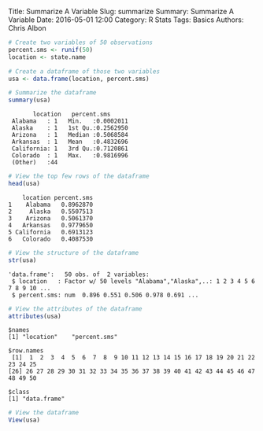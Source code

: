 Title: Summarize A Variable
Slug: summarize
Summary: Summarize A Variable
Date: 2016-05-01 12:00
Category: R Stats
Tags: Basics
Authors: Chris Albon




```R
# Create two variables of 50 observations
percent.sms <- runif(50)
location <- state.name
```


```R
# Create a dataframe of those two variables
usa <- data.frame(location, percent.sms)
```


```R
# Summarize the dataframe
summary(usa)
```




           location   percent.sms       
     Alabama   : 1   Min.   :0.0002011  
     Alaska    : 1   1st Qu.:0.2562950  
     Arizona   : 1   Median :0.5068584  
     Arkansas  : 1   Mean   :0.4832696  
     California: 1   3rd Qu.:0.7120861  
     Colorado  : 1   Max.   :0.9816996  
     (Other)   :44                      




```R
# View the top few rows of the dataframe
head(usa)
```




        location percent.sms
    1    Alabama   0.8962870
    2     Alaska   0.5507513
    3    Arizona   0.5061370
    4   Arkansas   0.9779650
    5 California   0.6913123
    6   Colorado   0.4087530




```R
# View the structure of the dataframe
str(usa)
```

    'data.frame':	50 obs. of  2 variables:
     $ location   : Factor w/ 50 levels "Alabama","Alaska",..: 1 2 3 4 5 6 7 8 9 10 ...
     $ percent.sms: num  0.896 0.551 0.506 0.978 0.691 ...



```R
# View the attributes of the dataframe
attributes(usa)
```




    $names
    [1] "location"    "percent.sms"

    $row.names
     [1]  1  2  3  4  5  6  7  8  9 10 11 12 13 14 15 16 17 18 19 20 21 22 23 24 25
    [26] 26 27 28 29 30 31 32 33 34 35 36 37 38 39 40 41 42 43 44 45 46 47 48 49 50

    $class
    [1] "data.frame"





```R
# View the dataframe
View(usa)
```
